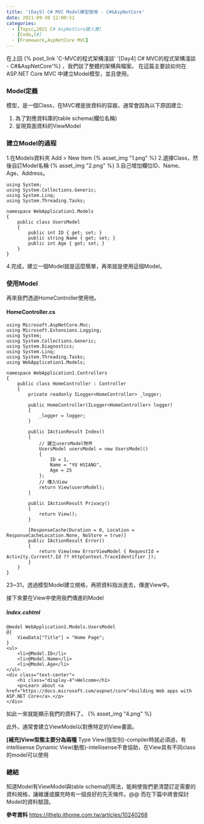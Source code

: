 ```yaml
---
title: '[Day5] C# MVC Model模型使用 - C#&AspNetCore'
date: 2021-09-30 12:00:51
categories:  
  - [Topic,2021 C# AspNetCore鐵人賽]
  - [Code,C#]
  - [Framework,AspNetCore MVC]
---
```

在上回 {% post_link 'C-MVC的程式架構淺談' '[Day4] C# MVC的程式架構淺談 - C#&AspNetCore'%}  ，我們談了整體的架構與檔案。
在這篇主要談如何在 ASP.NET Core MVC 中建立Model模型，並且使用。

### Model定義
模型，是一個Class，在MVC裡是放資料的容器，通常會因為以下原因建立:
1. 為了對應資料庫的table schema(欄位名稱)
2. 呈現頁面資料的ViewModel

### 建立Model的過程
1.在Models資料夾 Add > New Item
{% asset_img "1.png" %}
2.選擇Class，然後自訂Model名稱
{% asset_img "2.png" %}
3.自己增加欄位ID、Name、Age、Address。
```
using System;
using System.Collections.Generic;
using System.Linq;
using System.Threading.Tasks;

namespace WebApplication1.Models
{
    public class UsersModel
    {
        public int ID { get; set; }
        public string Name { get; set; }
        public int Age { get; set; }
    }
}
```
4.完成，建立一個Model就是這麼簡單，再來就是使用這個Model。

### 使用Model
再來我們透過HomeController使用他。

#### HomeController.cs
```
using Microsoft.AspNetCore.Mvc;
using Microsoft.Extensions.Logging;
using System;
using System.Collections.Generic;
using System.Diagnostics;
using System.Linq;
using System.Threading.Tasks;
using WebApplication1.Models;

namespace WebApplication1.Controllers
{
    public class HomeController : Controller
    {
        private readonly ILogger<HomeController> _logger;

        public HomeController(ILogger<HomeController> logger)
        {
            _logger = logger;
        }

        public IActionResult Index()
        {
            // 建立usersModel物件
            UsersModel usersModel = new UsersModel()
            {
                ID = 1,
                Name = "YU HSIANG",
                Age = 25
            };
            // 傳入View
            return View(usersModel);
        }

        public IActionResult Privacy()
        {
            return View();
        }

        [ResponseCache(Duration = 0, Location = ResponseCacheLocation.None, NoStore = true)]
        public IActionResult Error()
        {
            return View(new ErrorViewModel { RequestId = Activity.Current?.Id ?? HttpContext.TraceIdentifier });
        }
    }
}

```
23~31，透過模型Model建立規格，再把資料指派進去，傳進View中。

接下來要在View中使用我們傳進的Model

##### Index.cshtml
```
@model WebApplication1.Models.UsersModel
@{
    ViewData["Title"] = "Home Page";
}
<ul>
    <li>@Model.ID</li>
    <li>@Model.Name</li>
    <li>@Model.Age</li>
</ul>
<div class="text-center">
    <h1 class="display-4">Welcome</h1>
    <p>Learn about <a href="https://docs.microsoft.com/aspnet/core">building Web apps with ASP.NET Core</a>.</p>
</div>
```
如此一來就能顯示我們的資料了。
{% asset_img "4.png" %}

此外，通常會建立ViewModel以對應特定的View畫面。

**[補充]View型態主要分為兩種**
Type View(強型別)-compiler時就必須過，有intellisense
Dynamic View(動態)-intellisense不會協助，在View具有不同class的model可以使用

### 總結
知道Model有ViewModel與table schema的用法，能夠使我們更清楚訂定需要的資料規格，讓維護或擴充時有一個良好的先天條件。@@
而在下篇中將會探討Model的資料驗證。

**參考資料**
https://ithelp.ithome.com.tw/articles/10240268
